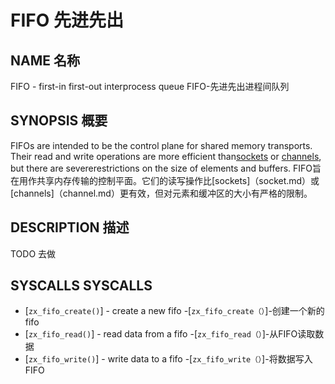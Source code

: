  
# FIFO  先进先出 

 
## NAME  名称 

FIFO - first-in first-out interprocess queue  FIFO-先进先出进程间队列

 
## SYNOPSIS  概要 

FIFOs are intended to be the control plane for shared memory transports.  Their read and write operations are more efficient than[sockets](socket.md) or [channels](channel.md), but there are severerestrictions on the size of elements and buffers. FIFO旨在用作共享内存传输的控制平面。它们的读写操作比[sockets]（socket.md）或[channels]（channel.md）更有效，但对元素和缓冲区的大小有严格的限制。

 
## DESCRIPTION  描述 

TODO  去做

 
## SYSCALLS  SYSCALLS 

 
 - [`zx_fifo_create()`] - create a new fifo  -[`zx_fifo_create（）`]-创建一个新的fifo
 - [`zx_fifo_read()`] - read data from a fifo  -[`zx_fifo_read（）`]-从FIFO读取数据
 - [`zx_fifo_write()`] - write data to a fifo  -[`zx_fifo_write（）`]-将数据写入FIFO

